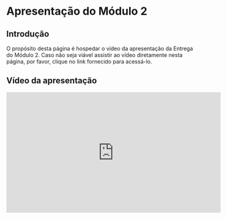 # Apresentação do Módulo 2

## <a>Introdução</a>

O propósito desta página é hospedar o vídeo da apresentação da Entrega do Módulo 2. Caso não seja viável assistir ao vídeo diretamente nesta página, por favor, clique no link fornecido para acessá-lo.

## <a>Vídeo da apresentação</a> 

<iframe width="560" height="315" src="https://www.youtube.com/embed/TWQqtTNRnOo?si=gyq4XaTr33qGqYZW" title="YouTube video player" frameborder="0" allow="accelerometer; autoplay; clipboard-write; encrypted-media; gyroscope; picture-in-picture; web-share" referrerpolicy="strict-origin-when-cross-origin" allowfullscreen></iframe>